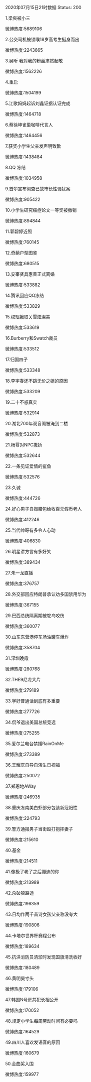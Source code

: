 2020年07月15日21时数据
Status: 200

1.梁爽被小三

微博热度:5689106

2.公交司机被锁喉18岁高考生挺身而出

微博热度:2243665

3.吴昕 我对我的粉丝肃然起敬

微博热度:1562226

4.重启

微博热度:1504199

5.江歌妈妈起诉刘鑫证据认证完成

微博热度:1464718

6.蔡徐坤雀巢咖啡代言人

微博热度:1464456

7.获奖小学生父亲发声明致歉

微博热度:1438484

8.QQ 冻结

微博热度:1034958

9.首尔宣布彻查已故市长性骚扰案

微博热度:905422

10.小学生研究癌症论文一等奖被撤销

微博热度:894844

11.郭碧婷近照

微博热度:760145

12.奇葩户型图鉴

微博热度:680515

13.安宰贤具惠善正式离婚

微博热度:533882

14.腾讯回应QQ冻结

微博热度:533829

15.权珉娥取关雪炫澯美

微博热度:533619

16.Burberry和Swatch裁员

微博热度:533512

17.归国四子

微博热度:533348

18.李宇春还不跳无价之姐的原因

微博热度:533209

19.二十不惑真实

微博热度:532914

20.湖北700年观音阁被淹到二楼

微博热度:532873

21.杨幂对NPC撒娇

微博热度:532644

22.一条见证爱情的鲨鱼

微博热度:532576

23.久诚

微博热度:444726

24.好心男子自掏腰包给收百元假币老人

微博热度:412246

25.当代帅哥有多令人心动

微博热度:406830

26.明星讲方言有多好笑

微博热度:389434

27.朱一龙直播

微博热度:376757

28.外交部回应特朗普承认劝多国禁用华为

微博热度:367155

29.巴西总统隔离期被鸵鸟咬伤

微博热度:360077

30.山东东营港停车场油罐车爆炸

微博热度:358704

31.深圳晚霞

微博热度:280768

32.THE9尼龙大片

微博热度:279189

33.学好普通话到底有多重要

微博热度:277726

34.侃爷退出美国总统竞选

微博热度:275255

35.爱尔兰电台禁播RainOnMe

微博热度:273389

36.王耀庆自导自演生日祝福

微博热度:250072

37.郑恩地AWay

微博热度:246935

38.重庆冻南美白虾部分包装新冠阳性

微博热度:224793

39.警方通报男子当街殴打抱摔妻子

微博热度:215610

40.基金

微博热度:214511

41.像极了老了之后蹦迪的你

微博热度:213989

42.杀破狼路透

微博热度:196359

43.日均作两千首诗女孩父亲称没夸大

微博热度:190806

44.卡塔尔世界杯赛程公布

微博热度:189634

45.抗洪消防员清淤时发现国旗清洗收好

微博热度:180489

46.黄明昊寸头

微博热度:179106

47.韩国N号房共犯长相公开

微博热度:170052

48.规定小学生每周劳动时间有必要吗

微博热度:164529

49.四川人喜欢发语音的原因

微博热度:160679

50.金曲奖入围

微博热度:159977

